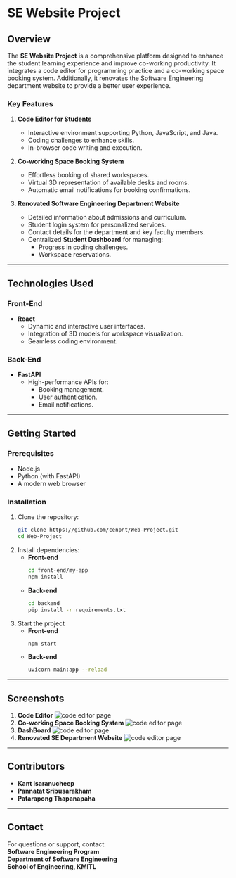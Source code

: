 # SE Website Project

## Overview

The **SE Website Project** is a comprehensive platform designed to enhance the student learning experience and improve co-working productivity. It integrates a code editor for programming practice and a co-working space booking system. Additionally, it renovates the Software Engineering department website to provide a better user experience.

### Key Features

1. **Code Editor for Students**
   - Interactive environment supporting Python, JavaScript, and Java.
   - Coding challenges to enhance skills.
   - In-browser code writing and execution.

2. **Co-working Space Booking System**
   - Effortless booking of shared workspaces.
   - Virtual 3D representation of available desks and rooms.
   - Automatic email notifications for booking confirmations.

3. **Renovated Software Engineering Department Website**
   - Detailed information about admissions and curriculum.
   - Student login system for personalized services.
   - Contact details for the department and key faculty members.
   - Centralized **Student Dashboard** for managing:
     - Progress in coding challenges.
     - Workspace reservations.

---

## Technologies Used

### Front-End
- **React**
  - Dynamic and interactive user interfaces.
  - Integration of 3D models for workspace visualization.
  - Seamless coding environment.

### Back-End
- **FastAPI**
  - High-performance APIs for:
    - Booking management.
    - User authentication.
    - Email notifications.

---

## Getting Started

### Prerequisites
- Node.js
- Python (with FastAPI)
- A modern web browser

### Installation
1. Clone the repository:
   ```bash
   git clone https://github.com/cenpnt/Web-Project.git
   cd Web-Project
2. Install dependencies:
   - **Front-end**
     ```bash
     cd front-end/my-app
     npm install
   - **Back-end**
     ```bash
     cd backend
     pip install -r requirements.txt
3. Start the project
   - **Front-end**
     ```bash
     npm start
   - **Back-end**
     ```bash
     uvicorn main:app --reload

---

## Screenshots

1. **Code Editor**
   ![code editor page](https://github.com/cenpnt/Web-Project/raw/main/screenshot/code-editor.png)  
2. **Co-working Space Booking System**
   ![code editor page](https://github.com/cenpnt/Web-Project/raw/main/screenshot/co-working.png)  
3. **DashBoard**
   ![code editor page](https://github.com/cenpnt/Web-Project/raw/main/screenshot/dashboard.png)  
4. **Renovated SE Department Website**
   ![code editor page](https://github.com/cenpnt/Web-Project/raw/main/screenshot/main.png)   
   

---

## Contributors

- **Kant Isaranucheep**  
- **Pannatat Sribusarakham**  
- **Patarapong Thapanapaha**

---


## Contact

For questions or support, contact:  
**Software Engineering Program**  
**Department of Software Engineering**  
**School of Engineering, KMITL**

   

